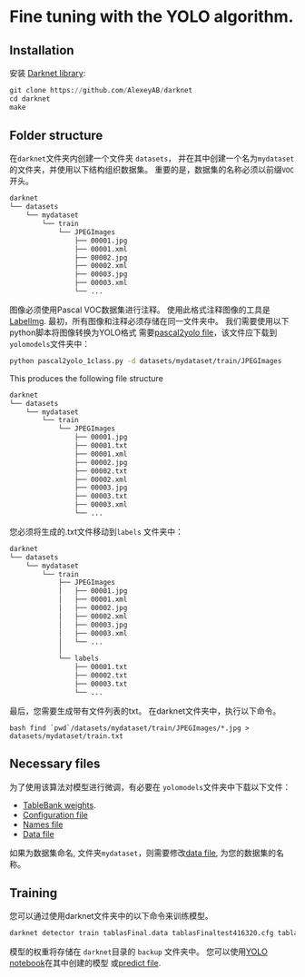 # Fine tuning with the YOLO algorithm.

## Installation 

安装 [Darknet library](https://pjreddie.com/darknet/yolo/):

```python
git clone https://github.com/AlexeyAB/darknet
cd darknet
make
``` 

## Folder structure

在``darknet``文件夹内创建一个文件夹 ``datasets``，
并在其中创建一个名为``mydataset``的文件夹，并使用以下结构组织数据集。 重要的是，数据集的名称必须以前缀``VOC``开头。

```bash
darknet
└── datasets
    └── mydataset
        └── train
            └── JPEGImages
                ├── 00001.jpg
                ├── 00001.xml
                ├── 00002.jpg                
                ├── 00002.xml
                ├── 00003.jpg                                
                ├── 00003.xml
                └── ...
```

图像必须使用Pascal VOC数据集进行注释。 使用此格式注释图像的工具是[LabelImg](https://github.com/tzutalin/labelImg). 
最初，所有图像和注释必须存储在同一文件夹中。 我们需要使用以下python脚本将图像转换为YOLO格式
需要[pascal2yolo file](../code/yolo/pascal2yolo_1class.py)，该文件应下载到``yolomodels``文件夹中：

```bash
python pascal2yolo_1class.py -d datasets/mydataset/train/JPEGImages 
```

This produces the following file structure
```bash
darknet
└── datasets
    └── mydataset
        └── train
            └── JPEGImages
                ├── 00001.jpg
                ├── 00001.txt
                ├── 00001.xml
                ├── 00002.jpg
                ├── 00002.txt
                ├── 00002.xml
                ├── 00003.jpg                                
                ├── 00003.txt
                ├── 00003.xml
                └── ...
```
您必须将生成的.txt文件移动到``labels`` 文件夹中：

```bash
darknet
└── datasets
    └── mydataset
        └── train
            ├── JPEGImages
            │   ├── 00001.jpg
            │   ├── 00001.xml
            │   ├── 00002.jpg
            │   ├── 00002.xml
            │   ├── 00003.jpg                                
            │   ├── 00003.xml
            │   └── ...
            │   
            └── labels
                ├── 00001.txt
                ├── 00002.txt
                ├── 00003.txt  
                └── ...
```

最后，您需要生成带有文件列表的txt。 在darknet文件夹中，执行以下命令。

``bash
find `pwd`/datasets/mydataset/train/JPEGImages/*.jpg > datasets/mydataset/train.txt
``

## Necessary files
为了使用该算法对模型进行微调，有必要在 ``yolomodels``文件夹中下载以下文件：
- [TableBank weights](https://www.dropbox.com/s/jbgosn1t83h1bqi/tablasFinaltrain_10000.weights?dl=1).
- [Configuration file](../code/yolo/tablasFinaltrain416320.cfg)
- [Names file](../code/yolo/vocTablas.names)
- [Data file](../code/yolo/tablasFinal.data)

如果为数据集命名, 文件夹``mydataset``，则需要修改[data file](../code/yolo/tablasFinal.data), 为您的数据集的名称。


## Training

您可以通过使用darknet文件夹中的以下命令来训练模型。

```bash
darknet detector train tablasFinal.data tablasFinaltest416320.cfg tablasFinaltrain_10000.weights
```
模型的权重将存储在 ``darknet``目录的 ``backup`` 文件夹中。
您可以使用[YOLO notebook](https://colab.research.google.com/drive/19x3FL2vUjF0as6CKrYKmjrqsiiUTjkw6)在其中创建的模型
或[predict file](./code/yolo/predict.py).




